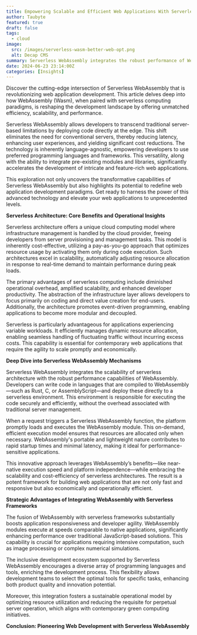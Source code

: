 ```yaml
---
title: Empowering Scalable and Efficient Web Applications With Serverless WebAssembly
author: Taubyte
featured: true
draft: false
tags:
  - cloud
image:
  src: /images/serverless-wasm-better-web-opt.png
  alt: Decap CMS
summary: Serverless WebAssembly integrates the robust performance of WebAssembly with the scalable architecture of serverless environments. Developers can deploy code written in languages like Rust, C, or AssemblyScript directly to a serverless platform. This setup eliminates traditional server management overhead while enhancing security and efficiency. When triggered, the platform loads and executes the WebAssembly module on-demand, ensuring that resources are utilized only when necessary. This leads to rapid startup times, reduced latency, and optimizes performance for critical applications, making Serverless WebAssembly an ideal choice for developing modern, high-performance web applications.
date: 2024-06-23 23:14:00Z
categories: [Insights]
---
```



Discover the cutting-edge intersection of Serverless WebAssembly that is revolutionizing web application development. This article delves deep into how WebAssembly (Wasm), when paired with serverless computing paradigms, is reshaping the development landscape by offering unmatched efficiency, scalability, and performance.

Serverless WebAssembly allows developers to transcend traditional server-based limitations by deploying code directly at the edge. This shift eliminates the need for conventional servers, thereby reducing latency, enhancing user experiences, and yielding significant cost reductions. The technology is inherently language-agnostic, empowering developers to use preferred programming languages and frameworks. This versatility, along with the ability to integrate pre-existing modules and libraries, significantly accelerates the development of intricate and feature-rich web applications.

This exploration not only uncovers the transformative capabilities of Serverless WebAssembly but also highlights its potential to redefine web application development paradigms. Get ready to harness the power of this advanced technology and elevate your web applications to unprecedented levels.

**Serverless Architecture: Core Benefits and Operational Insights**

Serverless architecture offers a unique cloud computing model where infrastructure management is handled by the cloud provider, freeing developers from server provisioning and management tasks. This model is inherently cost-effective, utilizing a pay-as-you-go approach that optimizes resource usage by activating them only during code execution. Such architectures excel in scalability, automatically adjusting resource allocation in response to real-time demand to maintain performance during peak loads.

The primary advantages of serverless computing include diminished operational overhead, amplified scalability, and enhanced developer productivity. The abstraction of the infrastructure layer allows developers to focus primarily on coding and direct value creation for end-users. Additionally, the architecture promotes event-driven programming, enabling applications to become more modular and decoupled.

Serverless is particularly advantageous for applications experiencing variable workloads. It efficiently manages dynamic resource allocation, enabling seamless handling of fluctuating traffic without incurring excess costs. This capability is essential for contemporary web applications that require the agility to scale promptly and economically.

**Deep Dive into Serverless WebAssembly Mechanisms**

Serverless WebAssembly integrates the scalability of serverless architecture with the robust performance capabilities of WebAssembly. Developers can write code in languages that are compiled to WebAssembly—such as Rust, C, or AssemblyScript—and deploy these directly to a serverless environment. This environment is responsible for executing the code securely and efficiently, without the overhead associated with traditional server management.

When a request triggers a Serverless WebAssembly function, the platform promptly loads and executes the WebAssembly module. This on-demand, efficient execution model ensures that resources are allocated only when necessary. WebAssembly's portable and lightweight nature contributes to rapid startup times and minimal latency, making it ideal for performance-sensitive applications.

This innovative approach leverages WebAssembly’s benefits—like near-native execution speed and platform independence—while embracing the scalability and cost-efficiency of serverless architectures. The result is a potent framework for building web applications that are not only fast and responsive but also economically and operationally efficient.

**Strategic Advantages of Integrating WebAssembly with Serverless Frameworks**

The fusion of WebAssembly with serverless frameworks substantially boosts application responsiveness and developer agility. WebAssembly modules execute at speeds comparable to native applications, significantly enhancing performance over traditional JavaScript-based solutions. This capability is crucial for applications requiring intensive computation, such as image processing or complex numerical simulations.

The inclusive development ecosystem supported by Serverless WebAssembly encourages a diverse array of programming languages and tools, enriching the development process. This flexibility allows development teams to select the optimal tools for specific tasks, enhancing both product quality and innovation potential.

Moreover, this integration fosters a sustainable operational model by optimizing resource utilization and reducing the requisite for perpetual server operation, which aligns with contemporary green computing initiatives.

**Conclusion: Pioneering Web Development with Serverless WebAssembly**

